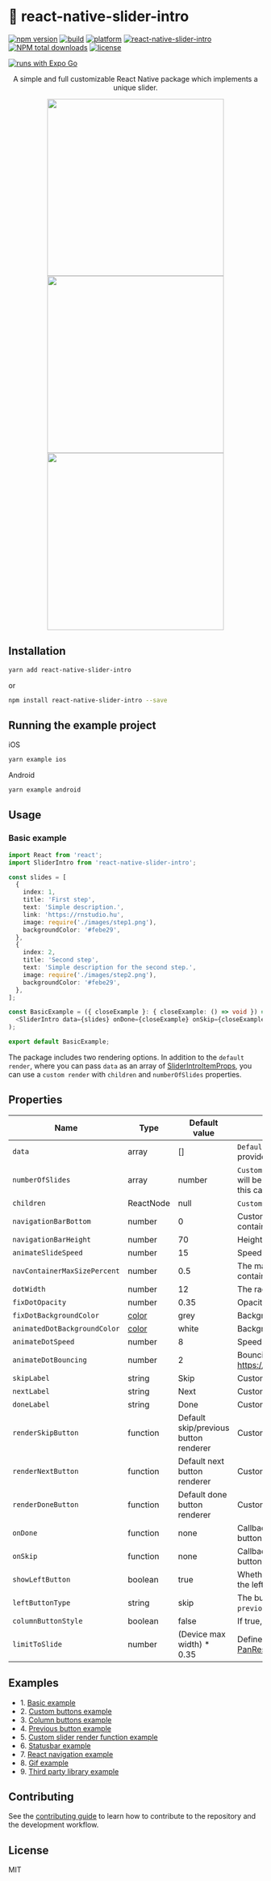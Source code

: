 <h1>📲 react-native-slider-intro</h1>

[![npm version](https://img.shields.io/npm/v/react-native-slider-intro.svg)](https://www.npmjs.com/package/react-native-slider-intro)
[![build](https://github.com/RichardRNStudio/react-native-slider-intro/actions/workflows/build-app.yml/badge.svg?branch=main)](https://github.com/RichardRNStudio/react-native-slider-intro/actions/workflows/build-app.yml)
[![platform](https://img.shields.io/badge/platform-Android_%7C_iOS-yellow)](https://github.com/RichardRNStudio/react-native-slider-intro)
[![react-native-slider-intro](https://snyk.io/advisor/npm-package/react-native-slider-intro/badge.svg)](https://snyk.io/advisor/npm-package/react-native-slider-intro)
[![NPM total downloads](https://img.shields.io/npm/d18m/react-native-slider-intro.svg?style=flat)](https://npmcharts.com/compare/react-native-slider-intro?minimal=true)
[![license](https://img.shields.io/badge/license-MIT-green)](https://github.com/RichardRNStudio/react-native-slider-intro/blob/main/LICENSE)

[![runs with Expo Go](https://img.shields.io/badge/Runs%20with%20Expo%20Go-000.svg?style=flat-square&logo=EXPO&labelColor=f3f3f3&logoColor=000)](https://expo.dev/client)

<p align="center">
  A simple and full customizable React Native package which implements a unique slider.
</p>
<p align="center">
  <a href="https://github.com/RichardRNStudio/react-native-slider-intro/">
    <img src="https://github.com/RichardRNStudio/react-native-slider-intro/blob/main/docs/basic-example.gif?raw=true" height="350"/>
  </a>
  <a href="https://github.com/RichardRNStudio/react-native-slider-intro/">
    <img src="https://github.com/RichardRNStudio/react-native-slider-intro/blob/main/docs/custom-buttons-example.gif?raw=true" height="350"/>
  </a>
  <a href="https://github.com/RichardRNStudio/react-native-slider-intro/">
    <img src="https://github.com/RichardRNStudio/react-native-slider-intro/blob/main/docs/column-buttons-example.gif?raw=true" height="350"/>
  </a>
</p>

<h2>Installation</h2>

```sh
yarn add react-native-slider-intro
```

or

```sh
npm install react-native-slider-intro --save
```

<h2>Running the example project</h2>

iOS
```sh
yarn example ios
```
Android
```sh
yarn example android
```

<h2>Usage</h2>

<h3>Basic example</h3>

```ts
import React from 'react';
import SliderIntro from 'react-native-slider-intro';

const slides = [
  {
    index: 1,
    title: 'First step',
    text: 'Simple description.',
    link: 'https://rnstudio.hu',
    image: require('./images/step1.png'),
    backgroundColor: '#febe29',
  },
  {
    index: 2,
    title: 'Second step',
    text: 'Simple description for the second step.',
    image: require('./images/step2.png'),
    backgroundColor: '#febe29',
  },
];

const BasicExample = ({ closeExample }: { closeExample: () => void }) => (
  <SliderIntro data={slides} onDone={closeExample} onSkip={closeExample} />
);

export default BasicExample;
```

The package includes two rendering options. In addition to the `default render`, where you can pass `data` as an array of <a href="https://github.com/RichardRNStudio/react-native-slider-intro/blob/main/src/types/SliderIntroItem.types.ts">SliderIntroItemProps</a>, you can use a `custom render` with `children` and `numberOfSlides` properties.

<h2>Properties</h2>

| Name                         | Type     | Default value                         | Description                                                                                  |
| ---------------------------- | -------- | ------------------------------------- | -------------------------------------------------------------------------------------------- |
| `data`                       | array    | []                                    | `Default render` - An array of items. If data is provided, children will be ignored.                          |
| `numberOfSlides`             | array    | number                                | `Custom render` - if children is provided, data will be ignored. numberOfSlides is required in this case.     |
| `children`                   | ReactNode| null                                  | `Custom render` - JSX elements to render.                                                                     |
| `navigationBarBottom`        | number   | 0                                     | Custom bottom position of the dot navigation container.                                                       |
| `navigationBarHeight`        | number   | 70                                    | Height of the dot navigation container.                                                                       |
| `animateSlideSpeed`          | number   | 15                                    | Speed of the slider animation.                                                                                |
| `navContainerMaxSizePercent` | number   | 0.5                                   | The maximum width of the navigation container as a percentage of the total width.                             |
| `dotWidth`                   | number   | 12                                    | The radius of the navigation dots.                                                                            |
| `fixDotOpacity`              | number   | 0.35                                  | Opacity of inactive (non-animated) dots.                                                                      |
| `fixDotBackgroundColor`      | <a href="https://reactnative.dev/docs/colors">color</a>| grey  | Background color of inactive dots.                                                              |
| `animatedDotBackgroundColor` | <a href="https://reactnative.dev/docs/colors">color</a>| white | Background color of the animated dot.                                                           |
| `animateDotSpeed`            | number   | 8                                     | Speed of the dot animation.                                                                                   |
| `animateDotBouncing`         | number   | 2                                     | Bounciness value of all animations. https://reactnative.dev/docs/animated#spring                              |
| `skipLabel`                  | string   | Skip                                  | Custom label for skip button.                                                                                 |
| `nextLabel`                  | string   | Next                                  | Custom label for next button.                                                                                 |
| `doneLabel`                  | string   | Done                                  | Custom label for done button.                                                                                 |
| `renderSkipButton`           | function | Default skip/previous button renderer | Custom renderer for the skip/previous button.                                                                 |
| `renderNextButton`           | function | Default next button renderer          | Custom renderer for the next button.                                                                          |
| `renderDoneButton`           | function | Default done button renderer          | Custom renderer for the done button.                                                                          |
| `onDone`                     | function | none                                  | Callback function executed when the done button is pressed.                                                   |
| `onSkip`                     | function | none                                  | Callback function executed when the skip button is pressed.                                                   |
| `showLeftButton`             | boolean  | true                                  | Whether to show the skip/previous button on the left side.                                                    |
| `leftButtonType`             | string   | skip                                  | The button type on the left side, either `skip` or `previous`.                                                |
| `columnButtonStyle`          | boolean  | false                                 | If true, buttons will be displayed in a column.                                                               |
| `limitToSlide`               | number | (Device max width) * 0.35               | Defines the slide animation limit, based on <a href="https://reactnative.dev/docs/panresponder">PanResponder's `gestureState.dx`</a> property.

<h2>Examples</h2>
<ul>
  <li>1. <a href="https://github.com/RichardRNStudio/react-native-slider-intro/blob/main/example/src/BasicExample.tsx">Basic example</a></li>
  <li>2. <a href="https://github.com/RichardRNStudio/react-native-slider-intro/blob/main/example/src/CustomButtonsExample.tsx">Custom buttons example</a></li>
  <li>3. <a href="https://github.com/RichardRNStudio/react-native-slider-intro/blob/main/example/src/ColumnButtonsExample.tsx">Column buttons example</a></li>
  <li>4. <a href="https://github.com/RichardRNStudio/react-native-slider-intro/blob/main/example/src/PreviousButtonExample.tsx">Previous button example</a></li>
  <li>5. <a href="https://github.com/RichardRNStudio/react-native-slider-intro/blob/main/example/src/CustomRenderFunctionExample.tsx">Custom slider render function example</a></li>
  <li>6. <a href="https://github.com/RichardRNStudio/react-native-slider-intro/blob/main/example/src/StatusBarExample.tsx">Statusbar example</a></li>
  <li>7. <a href="https://github.com/RichardRNStudio/react-native-slider-intro/blob/main/example/src/ReactNavigationExample/ReactNavigationExample.tsx">React navigation example</a></li>
  <li>8. <a href="https://github.com/RichardRNStudio/react-native-slider-intro/blob/main/example/src/GifExample.tsx">Gif example</a></li>
  <li>9. <a href="https://github.com/RichardRNStudio/react-native-slider-intro/blob/main/example/src/UsingThirdPartyLibrariesExample.tsx">Third party library example</a></li>
</ul>

<h2>Contributing</h2>

See the [contributing guide](CONTRIBUTING.md) to learn how to contribute to the repository and the development workflow.

<h2>License</h2>

MIT
